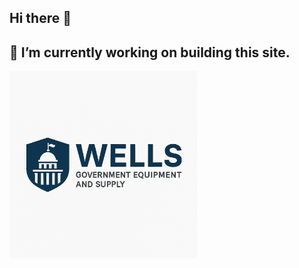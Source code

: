 ## Hi there 👋
## 🔭 I’m currently working on building this site.
<img src="Wells Government Equipment and Supply Logo.png" alt="Wells Government Equipment and Supply Logo" style="max-width: 300px; height: auto;">

<!--
**WellsGovSupply/WellsGovSupply** is a ✨ _special_ ✨ repository because its `README.md` (this file) appears on your GitHub profile.

Here are some ideas to get you started:

- 🔭 I’m currently working on ...
- 🌱 I’m currently learning ...
- 👯 I’m looking to collaborate on ...
- 🤔 I’m looking for help with ...
- 💬 Ask me about ...
- 📫 How to reach me: ...
- 😄 Pronouns: ...
- ⚡ Fun fact: ...
-->
